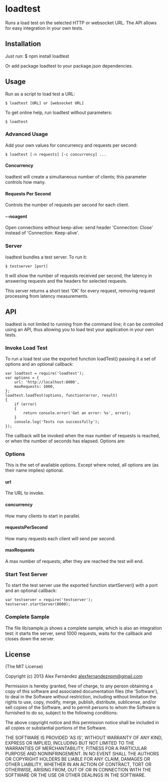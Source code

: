 # loadtest

Runs a load test on the selected HTTP or websocket URL. The API allows for easy integration in your own tests.

## Installation

Just run:
    $ npm install loadtest

Or add package loadtest to your package.json dependencies.

## Usage

Run as a script to load test a URL:

    $ loadtest [URL] or [websocket URL]

To get online help, run loadtest without parameters:

    $ loadtest

### Advanced Usage

Add your own values for concurrency and requests per second:

    $ loadtest [-n requests] [-c concurrency] ...

#### Concurrency

loadtest will create a simultaneous number of clients; this parameter controls how many.

#### Requests Per Second

Controls the number of requests per second for each client.

#### --noagent

Open connections without keep-alive: send header 'Connection: Close' instead of 'Connection: Keep-alive'.

### Server

loadtest bundles a test server. To run it:

    $ testserver [port]

It will show the number of requests received per second, the latency in answering requests and the headers for selected requests.

This server returns a short text 'OK' for every request, removing request processing from latency measurements.

## API

loadtest is not limited to running from the command line; it can be controlled using an API, thus allowing you to load test your application in your own tests.

### Invoke Load Test

To run a load test use the exported function loadTest() passing it a set of options and an optional callback:

    var loadtest = require('loadtest');
    var options = {
        url: 'http://localhost:8000',
        maxRequests: 1000,
    };
    loadtest.loadTest(options, function(error, result)
    {
        if (error)
        {
            return console.error('Got an error: %s', error);
        }
        console.log('Tests run successfully');
    });

The callback will be invoked when the max number of requests is reached, or when the number of seconds has elapsed. Options are:

### Options

This is the set of available options. Except where noted, all options are (as their name implies) optional.

#### url

The URL to invoke.

#### concurrency

How many clients to start in parallel.

#### requestsPerSecond

How many requests each client will send per second.

#### maxRequests

A max number of requests; after they are reached the test will end.

### Start Test Server

To start the test server use the exported function startServer() with a port and an optional callback:

    var testserver = require('testserver');
    testserver.startServer(8000);

### Complete Sample

The file lib/sample.js shows a complete sample, which is also an integration test: it starts the server, send 1000 requests, waits for the callback and closes down the server.

## License

(The MIT License)

Copyright (c) 2013 Alex Fernández <alexfernandeznpm@gmail.com>

Permission is hereby granted, free of charge, to any person obtaining a copy of this software and associated documentation files (the 'Software'), to deal in the Software without restriction, including without limitation the rights to use, copy, modify, merge, publish, distribute, sublicense, and/or sell copies of the Software, and to permit persons to whom the Software is furnished to do so, subject to the following conditions:

The above copyright notice and this permission notice shall be included in all copies or substantial portions of the Software.

THE SOFTWARE IS PROVIDED 'AS IS', WITHOUT WARRANTY OF ANY KIND, EXPRESS OR IMPLIED, INCLUDING BUT NOT LIMITED TO THE WARRANTIES OF MERCHANTABILITY, FITNESS FOR A PARTICULAR PURPOSE AND NONINFRINGEMENT. IN NO EVENT SHALL THE AUTHORS OR COPYRIGHT HOLDERS BE LIABLE FOR ANY CLAIM, DAMAGES OR OTHER LIABILITY, WHETHER IN AN ACTION OF CONTRACT, TORT OR OTHERWISE, ARISING FROM, OUT OF OR IN CONNECTION WITH THE SOFTWARE OR THE USE OR OTHER DEALINGS IN THE SOFTWARE.

